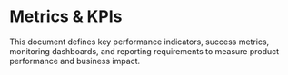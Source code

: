# Metrics & KPIs

This document defines key performance indicators, success metrics, monitoring dashboards, and reporting requirements to measure product performance and business impact.